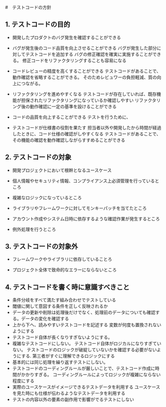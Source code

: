 #　テストコードの方針

## 1. テストコードの目的

  - 開発したプロダクトのバグ発生を確認することができる

  - バグが発生後のコード品質を向上させることができる
    バグが発生した部分に対してテストコードを追加する
    バグの修正確認を確実に実施することができる。
    修正コードをリファクタリングすることも容易になる

  - コードレビューの精度を高くすることができる
    テストコードがあることで、動作確認を省略することができる。
    そのためレビュワーの負担軽減、質の向上につながる。

  - リファクタリングを進めやすくなる
    テストコードが存在していれば、既存機能が担保されたリファクタリングになっているか確認しやすい
    リファクタリング後の動作確認に一定の基準を設けることができる

  - コードの品質を向上することができる
    テストを行うために、

  - テストコードが仕様書の役割を果たす
    担当者以外や開発したから時間が経過したときに、コード仕様の確認がしやすくなる
    テストコードがあることで、その機能の確認を動作確認しながらすすめることができる

## 2. テストコードの対象

  - 開発プロジェクトにおいて根幹となるユースケース

  - 個人情報やセキュリティ情報、コンプライアンス上必須管理を行っているところ
　
  - 複雑なロジックになっているところ

  - ライブラリやフレームワークに対してモンキーパッチを当てたところ

  - アカウント作成やシステム日時に依存するような確認作業が発生するところ

  - 例外処理を行うところ

## 3. テストコードの対象外

  - フレームワークやライブラリに依存していることろ

  - プロジェクト全体で致命的なエラーにならないところ


## 4. テストコードを書く時に意識すべきこと

  - 条件分岐をすべて満たす組み合わせでテストしている
  - 閾値に関して意図する条件を正しく反映されるか
  - データの更新や削除は処理後だけでなく、処理前のデータについても確認する。データの変化を確認する
  - 上から下へ、読みやすいテストコードを記述する
    変数が何度も置換されないようにする
  - テストコード自体が長くなりすぎないようにする。
  - 複雑なテストコードにしない。
    テストコード自体がロジカルになりすぎていない。
    テストコードのロジックが破綻していないかを確認する必要がないようにする.
    第三者がすぐに理解できるロジックにする
  - 基本的には同じ処理を繰り返すテストにしない。
  - テストコードのコーディングルールが厳しいことで、テストコード作成に時間がかかりすぎる。
    コーディングルールによってロジックが複雑にならない程度にする
  - 実際のユースケースがイメージできるテストデータを利用する
    ユースケースを見た時にも仕様が伝わるようなテストデータを利用する
  - テストの内容以外の要素の副作用で影響がでるテストにしない
